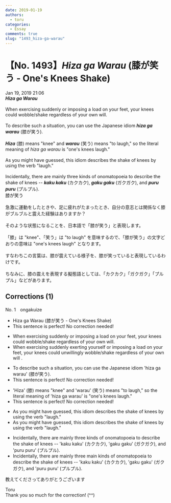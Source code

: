 ```yaml
---
date: 2019-01-19
authors:
  - toru
categories:
  - Essay
comments: true
slug: "1493_hiza-ga-warau"
---
```


# 【No. 1493】<strong><em>Hiza ga Warau</em></strong> (膝が笑う - One's Knees Shake)
<div class="date">Jan 19, 2019 21:06</div>
<div id="post"><div id="body_show_ori">
<strong><em>Hiza ga Warau</em></strong><br/><br/>When exercising suddenly or imposing a load on your feet, your knees could wobble/shake regardless of your own will.<br/><br/>To describe such a situation, you can use the Japanese idiom <strong><em>hiza ga warau</em></strong> (膝が笑う).<br/><br/><strong><em>Hiza</em></strong> (膝) means "knee" and <strong><em>warau</em></strong> (笑う) means "to laugh," so the literal meaning of <em>hiza ga warau</em> is "one's knees laugh."<br/><br/>As you might have guessed, this idiom describes the shake of knees by using the verb "laugh."<br/><br/>Incidentally, there are mainly three kinds of onomatopoeia to describe the shake of knees -- <strong><em>kaku kaku</em></strong> (カクカク), <strong><em>gaku gaku</em></strong> (ガクガク), and <strong><em>puru puru</em></strong> (プルプル).
</div></div>

<!-- more -->

<div id="post_ja"><div id="body_show_mo">
膝が笑う<br/><br/>急激に運動をしたときや、足に疲れがたまったとき、自分の意志とは関係なく膝がブルブルと震えた経験はありますか？<br/><br/>そのような状態になることを、日本語で「膝が笑う」と表現します。<br/><br/>「膝」は "knee"、「笑う」は "to laugh" を意味するので、「膝が笑う」の文字どおりの意味は "one's knees laugh" となります。<br/><br/>すなわちこの言葉は、膝が震えている様子を、膝が笑っていると表現しているわけです。<br/><br/>ちなみに、膝の震えを表現する擬態語としては、「カクカク」「ガクガク」「プルプル」などがあります。
</div></div>

## Corrections (1)
<div id="block"><div class="first_name"> No. 1　<span class="just_name">ongakuize</span></div><div id="block2">
<ul class="correction_field">
<li class="incorrect">Hiza ga Warau (膝が笑う - One's Knees Shake)</li>
<li class="corrected perfect">This sentence is perfect! No correction needed!</li>
</ul>
<ul class="correction_field">
<li class="incorrect">When exercising suddenly or imposing a load on your feet, your knees could wobble/shake regardless of your own will.</li>
<li class="corrected correct">
When <span class="sline">exercising suddenly</span><span class="f_blue"> exerting yourself </span>or imposing a load on your feet, your knees could <span class="f_blue">unwillingly</span> wobble/shake <span class="sline">regardless of your own will </span>.
</li>
</ul>
<ul class="correction_field">
<li class="incorrect">To describe such a situation, you can use the Japanese idiom 'hiza ga warau' (膝が笑う).</li>
<li class="corrected perfect">This sentence is perfect! No correction needed!</li>
</ul>
<ul class="correction_field">
<li class="incorrect">'Hiza' (膝) means "knee" and 'warau' (笑う) means "to laugh," so the literal meaning of 'hiza ga warau' is "one's knees laugh."</li>
<li class="corrected perfect">This sentence is perfect! No correction needed!</li>
</ul>
<ul class="correction_field">
<li class="incorrect">As you might have guessed, this idiom describes the shake of knees by using the verb "laugh."</li>
<li class="corrected correct">
As you might have guessed, this idiom describes the shake of knees <span class="sline">by</span> using the verb "laugh."
</li>
</ul>
<ul class="correction_field">
<li class="incorrect">Incidentally, there are mainly three kinds of onomatopoeia to describe the shake of knees -- 'kaku kaku' (カクカク), 'gaku gaku' (ガクガク), and 'puru puru' (プルプル).</li>
<li class="corrected correct">
Incidentally, there are <span class="sline">mainly</span> three <span class="f_blue">main</span> kinds of onomatopoeia to describe the shake of knees -- 'kaku kaku' (カクカク), 'gaku gaku' (ガクガク), and 'puru puru' (プルプル).
</li>
</ul>
<p class="comment_small">
 教えてくださってありがとうございます
</p>

</div><div class="name"><span class="just_name">Toru</span><br>
Thank you so much for the correction! (^^)
</div>
</div>

